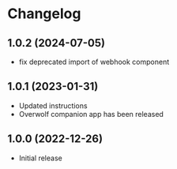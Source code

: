 # Changelog

## 1.0.2 (2024-07-05)

- fix deprecated import of webhook component

## 1.0.1 (2023-01-31)

- Updated instructions
- Overwolf companion app has been released

## 1.0.0 (2022-12-26)

- Initial release
